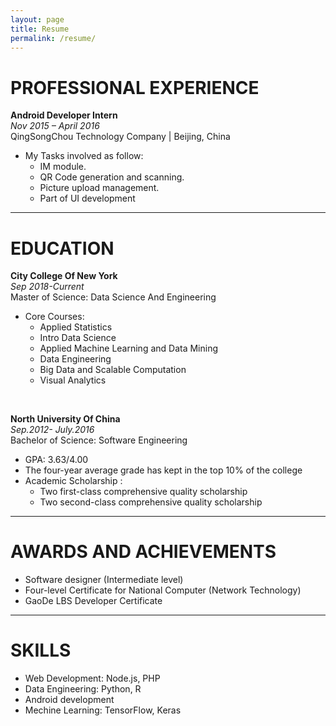 ```yaml
---
layout: page
title: Resume
permalink: /resume/
---
```


PROFESSIONAL EXPERIENCE
======
**Android Developer Intern**  
*Nov 2015 – April 2016*  
QingSongChou Technology Company | Beijing, China  
* My Tasks involved as follow:
    - IM module.
    - QR Code generation and scanning.
    - Picture upload management.
    - Part of UI development
 
------

EDUCATION
======
**City College Of New York**  
*Sep 2018-Current*   
Master of Science: Data Science And Engineering  
* Core Courses: 
    * Applied Statistics
    * Intro Data Science
    * Applied Machine Learning and Data Mining
    * Data Engineering
    * Big Data and Scalable Computation
    * Visual Analytics
<br/>
  
**North University Of China**  
*Sep.2012- July.2016*   
Bachelor of Science: Software Engineering  
* GPA: 3.63/4.00
* The four-year average grade has kept in the top 10% of the college  
* Academic Scholarship : 
    * Two first-class comprehensive quality scholarship 
    * Two second-class comprehensive quality scholarship

------

AWARDS AND ACHIEVEMENTS
======
* Software designer (Intermediate level)  
* Four-level Certificate for National Computer (Network Technology)   
* GaoDe LBS Developer Certificate   

------

SKILLS
====== 
* Web Development: Node.js, PHP
* Data Engineering: Python, R  
* Android development  
* Mechine Learning: TensorFlow, Keras